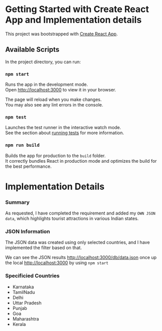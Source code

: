 # Getting Started with Create React App and Implementation details

This project was bootstrapped with [Create React App](https://github.com/facebook/create-react-app).

## Available Scripts

In the project directory, you can run:

### `npm start`

Runs the app in the development mode.\
Open [http://localhost:3000](http://localhost:3000) to view it in your browser.

The page will reload when you make changes.\
You may also see any lint errors in the console.

### `npm test`

Launches the test runner in the interactive watch mode.\
See the section about [running tests](https://facebook.github.io/create-react-app/docs/running-tests) for more information.

### `npm run build`

Builds the app for production to the `build` folder.\
It correctly bundles React in production mode and optimizes the build for the best performance.

# Implementation Details

### Summary
As requested, I have completed the requirement and added my `OWN JSON data`, which highlights tourist attractions in various Indian states.

### JSON Information

 The JSON data was created using only selected countries, and I have implemented the filter based on that.

 We can see the JSON results [http://localhost:3000/db/data.json](http://localhost:3000/db/data.json) once up the local [http://localhost:3000](http://localhost:3000) by using `npm start`

### Specificied Countries

- Karnataka
- TamilNadu
- Delhi
- Uttar Pradesh
- Punjab
- Goa
- Maharashtra
- Kerala 
